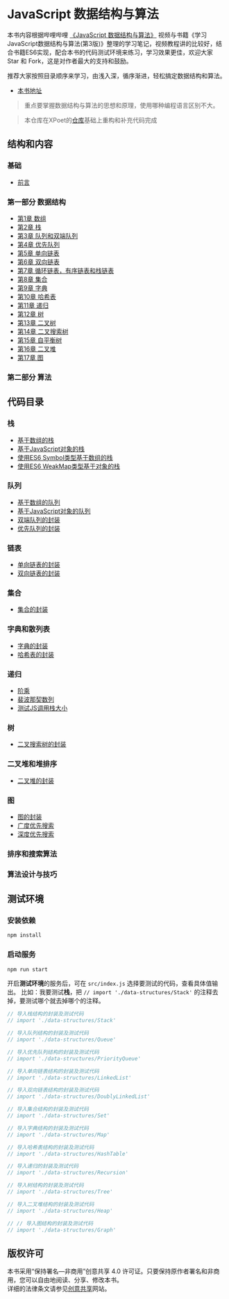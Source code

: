 # JavaScript 数据结构与算法

本书内容根据哔哩哔哩 [《JavaScript 数据结构与算法》](https://www.bilibili.com/video/BV1x7411L7Q7?p=1) 视频与书籍《学习JavaScript数据结构与算法(第3版)》整理的学习笔记，视频教程讲的比较好，结合书籍ES6实现，配合本书的代码测试环境来练习，学习效果更佳，欢迎大家 Star 和 Fork，这是对作者最大的支持和鼓励。  

推荐大家按照目录顺序来学习，由浅入深，循序渐进，轻松搞定数据结构和算法。
- [本书地址](https://dragon-liu.github.io/javascript-datastructures-algorithms/)


> 重点要掌握数据结构与算法的思想和原理，使用哪种编程语言区别不大。

> 本仓库在XPoet的[仓库](https://github.com/XPoet/js-data-structures-and-algorithms)基础上重构和补充代码完成

## 结构和内容

### 基础

- [前言](https://dragon-liu.github.io/javascript-datastructures-algorithms/md/1.前言.html)

### 第一部分 数据结构

- [第1章 数组](https://dragon-liu.github.io/javascript-datastructures-algorithms/md/2.数组.html)
- [第2章 栈](https://dragon-liu.github.io/javascript-datastructures-algorithms/md/3.%E6%A0%88.html)
- [第3章 队列和双端队列](https://dragon-liu.github.io/javascript-datastructures-algorithms/md/4.%E9%98%9F%E5%88%97.html)
- [第4章 优先队列](https://dragon-liu.github.io/javascript-datastructures-algorithms/md/5.%E4%BC%98%E5%85%88%E9%98%9F%E5%88%97.html)
- [第5章 单向链表](https://dragon-liu.github.io/javascript-datastructures-algorithms/md/6.%E5%8D%95%E5%90%91%E9%93%BE%E8%A1%A8.html)
- [第6章 双向链表](https://dragon-liu.github.io/javascript-datastructures-algorithms/md/7.%E5%8F%8C%E5%90%91%E9%93%BE%E8%A1%A8.html)
- [第7章 循环链表，有序链表和栈链表](assets/doc/.md)
- [第8章 集合](https://dragon-liu.github.io/javascript-datastructures-algorithms/md/9.%E9%9B%86%E5%90%88.html)
- [第9章 字典](https://dragon-liu.github.io/javascript-datastructures-algorithms/md/10.%E5%AD%97%E5%85%B8.html)
- [第10章 哈希表](https://dragon-liu.github.io/javascript-datastructures-algorithms/md/11.%E5%93%88%E5%B8%8C%E8%A1%A8.html)
- [第11章 递归](https://dragon-liu.github.io/javascript-datastructures-algorithms/md/12.%E9%80%92%E5%BD%92.html)
- [第12章 树](https://dragon-liu.github.io/javascript-datastructures-algorithms/md/13.%E6%A0%91.html)
- [第13章 二叉树](https://dragon-liu.github.io/javascript-datastructures-algorithms/md/14.%E4%BA%8C%E5%8F%89%E6%A0%91.html)
- [第14章 二叉搜索树](https://dragon-liu.github.io/javascript-datastructures-algorithms/md/15.%E4%BA%8C%E5%8F%89%E6%90%9C%E7%B4%A2%E6%A0%91.html)
- [第15章 自平衡树](https://dragon-liu.github.io/javascript-datastructures-algorithms/md/16.%E8%87%AA%E5%B9%B3%E8%A1%A1%E6%A0%91.html)
- [第16章 二叉堆](https://dragon-liu.github.io/javascript-datastructures-algorithms/md/17.%E4%BA%8C%E5%8F%89%E5%A0%86.html)
- [第17章 图](https://dragon-liu.github.io/javascript-datastructures-algorithms/md/18.%E5%9B%BE.html)

### 第二部分 算法

## 代码目录

### 栈

- [基于数组的栈](src/data-structures/Stack/stack-array.js)
- [基于JavaScript对象的栈](src/data-structures/Stack/stack.js)
- [使用ES6 Symbol类型基于数组的栈](src/data-structures/Stack/StackSymbol.js)
- [使用ES6 WeakMap类型基于对象的栈](src/data-structures/Stack/StackWeakMap.js)

### 队列

- [基于数组的队列](src/data-structures/Queue/queue-array.js)
- [基于JavaScript对象的队列](src/data-structures/Queue/queue.js)
- [双端队列的封装](src/data-structures/Queue/deque.js)
- [优先队列的封装](src/data-structures/PriorityQueue/priorityQueue.js)

### 链表

- [单向链表的封装](src/data-structures/LinkedList/linkedList.js)
- [双向链表的封装](src/data-structures/DoublyLinkedList/doublyLinkedList.js)

### 集合

- [集合的封装](src/data-structures/Set/set.js)

### 字典和散列表

- [字典的封装](src/data-structures/Map/map.js)
- [哈希表的封装](src/data-structures/HashTable/hashTable.js)

### 递归

- [阶乘](src/data-structures/Recursion/Factorial.js)
- [裴波那契数列](src/data-structures/Recursion/Fibonacci.js)
- [测试JS调用栈大小](src/data-structures/Recursion/JSCallStack.js)

### 树

- [二叉搜索树的封装](src/data-structures/Tree/binary-search-tree.js)

### 二叉堆和堆排序

- [二叉堆的封装](src/data-structures/Heap/heap.js)

### 图

- [图的封装](src/data-structures/Graph/graph.js)
- [广度优先搜索](src/data-structures/Graph/breadth-first-search.js)
- [深度优先搜索](src/data-structures/Graph/depth-first-search.js)

### 排序和搜索算法

### 算法设计与技巧

## 测试环境

### 安装依赖
```bash
npm install
```

### 启动服务
```bash
npm run start
```

开启**测试环境**的服务后，可在 `src/index.js` 选择要测试的代码，查看具体值输出。
比如：我要测试**栈**，把 `// import './data-structures/Stack'` 的注释去掉，要测试哪个就去掉哪个的注释。

```js
// 导入栈结构的封装及测试代码
// import './data-structures/Stack'

// 导入队列结构的封装及测试代码
// import './data-structures/Queue'

// 导入优先队列结构的封装及测试代码
// import './data-structures/PriorityQueue'

// 导入单向链表结构的封装及测试代码
// import './data-structures/LinkedList'

// 导入双向链表结构的封装及测试代码
// import './data-structures/DoublyLinkedList'

// 导入集合结构的封装及测试代码
// import './data-structures/Set'

// 导入字典结构的封装及测试代码
// import './data-structures/Map'

// 导入哈希表结构的封装及测试代码
// import './data-structures/HashTable'

// 导入递归的封装及测试代码
// import './data-structures/Recursion'

// 导入树结构的封装及测试代码
// import './data-structures/Tree'

// 导入二叉堆结构的封装及测试代码
// import './data-structures/Heap'

// // 导入图结构的封装及测试代码
// import './data-structures/Graph'
```

## 版权许可

本书采用“保持署名—非商用”创意共享 4.0 许可证。只要保持原作者署名和非商用，您可以自由地阅读、分享、修改本书。  
详细的法律条文请参见[创意共享](http://creativecommons.org/licenses/by-nc/4.0/)网站。  
